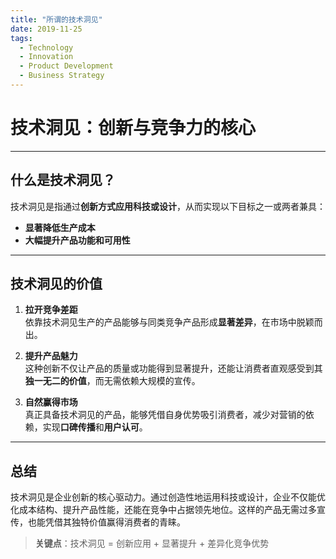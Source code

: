 ```yaml
---
title: "所谓的技术洞见"
date: 2019-11-25
tags:
  - Technology
  - Innovation
  - Product Development
  - Business Strategy
---
```


# 技术洞见：创新与竞争力的核心

---

## **什么是技术洞见？**

技术洞见是指通过**创新方式应用科技或设计**，从而实现以下目标之一或两者兼具：
- **显著降低生产成本**  
- **大幅提升产品功能和可用性**

---

## **技术洞见的价值**

1. **拉开竞争差距**  
   依靠技术洞见生产的产品能够与同类竞争产品形成**显著差异**，在市场中脱颖而出。

2. **提升产品魅力**  
   这种创新不仅让产品的质量或功能得到显著提升，还能让消费者直观感受到其**独一无二的价值**，而无需依赖大规模的宣传。

3. **自然赢得市场**  
   真正具备技术洞见的产品，能够凭借自身优势吸引消费者，减少对营销的依赖，实现**口碑传播**和**用户认可**。

---

## **总结**

技术洞见是企业创新的核心驱动力。通过创造性地运用科技或设计，企业不仅能优化成本结构、提升产品性能，还能在竞争中占据领先地位。这样的产品无需过多宣传，也能凭借其独特价值赢得消费者的青睐。

> **关键点**：技术洞见 = 创新应用 + 显著提升 + 差异化竞争优势
